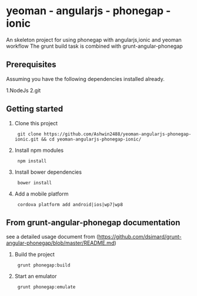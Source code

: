 yeoman - angularjs - phonegap - ionic
=====================================

An skeleton project for using phonegap with angularjs,ionic and yeoman workflow
The grunt build task is combined with grunt-angular-phonegap

## Prerequisites

Assuming you have the following dependencies installed already.

1.NodeJs
2.git



## Getting started

1. Clone this project

        git clone https://github.com/Ashwin2488/yeoman-angularjs-phonegap-ionic.git && cd yeoman-angularjs-phonegap-ionic/

2. Install npm modules

        npm install

3. Install bower dependencies

        bower install

4. Add a mobile platform

        cordova platform add android|ios|wp7|wp8

## From grunt-angular-phonegap documentation

see a detailed usage document from (https://github.com/dsimard/grunt-angular-phonegap/blob/master/README.md)
1. Build the project

        grunt phonegap:build

2. Start an emulator

        grunt phonegap:emulate
